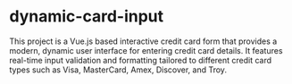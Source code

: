 # dynamic-card-input
This project is a Vue.js based interactive credit card form that provides a modern, dynamic user interface for entering credit card details. It features real-time input validation and formatting tailored to different credit card types such as Visa, MasterCard, Amex, Discover, and Troy.
